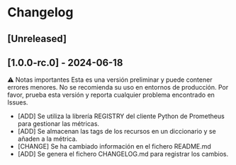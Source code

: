 # Changelog

## [Unreleased]

## [1.0.0-rc.0] - 2024-06-18
⚠️ Notas importantes
Esta es una versión preliminar y puede contener errores menores. No se recomienda su uso en entornos de producción.
Por favor, prueba esta versión y reporta cualquier problema encontrado en Issues.

* [ADD] Se utiliza la librería REGISTRY del cliente Python de Prometheus para gestionar las métricas. 
* [ADD] Se almacenan las tags de los recursos en un diccionario y se añaden a la métrica.
* [CHANGE] Se ha cambiado información en el fichero README.md
* [ADD] Se genera el fichero CHANGELOG.md para registrar los cambios. 

